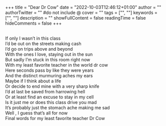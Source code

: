 +++
title = "Dear Dr Cow"
date = "2022-10-03T12:46:12+01:00"
author = ""
authorTwitter = "" #do not include @
cover = ""
tags = ["", ""]
keywords = ["", ""]
description = ""
showFullContent = false
readingTime = false
hideComments = false
+++

<br>If only I wasn’t in this class</br>
I’d be out on the streets making cash\
I’d go on trips above and beyond\
With the ones I love, staying out in the sun\
But sadly I’m stuck in this room right now\
With my least favorite teacher in the world dr cow\
Here seconds pass by like they were years\
And the distinct murmuring aches my ears\
Maybe if I think about a life\
Or decide to end mine with a very sharp knife\
I’d at last be saved from harrowing hell\
Or at least find an excuse to stay in my cell\
Is it just me or does this class drive you mad\
It’s probably just the stomach ache making me sad\
Well , I guess that’s all for now\
Final words for my least favorite teacher Dr Cow
